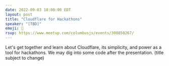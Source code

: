 ```yaml
---
date: 2022-09-03 18:00:00 EDT
layout: post
title: "Cloudflare for Hackathons"
speaker: "[TBD]"
emoji: 🎤
rsvp: https://www.meetup.com/columbusjs/events/308850267/
---
```


Let's get together and learn about Cloudflare, its simplicity, and power as a tool for hackathons. We may dig into some code after the presentation.
(title subject to change)
